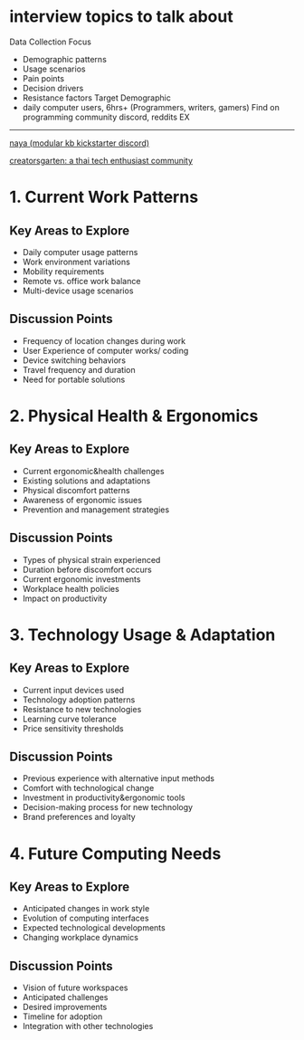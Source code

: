 # interview topics to talk about
   Data Collection Focus
   - Demographic patterns
   - Usage scenarios
   - Pain points
   - Decision drivers
   - Resistance factors
Target Demographic
- daily computer users, 6hrs+ (Programmers, writers, gamers)
Find on programming community discord, reddits
EX
---
[naya (modular kb kickstarter discord)](https://discord.com/invite/CjdcEjk942)

[creatorsgarten: a thai tech enthusiast community](https://grtn.org/dc)


# 1. Current Work Patterns
## Key Areas to Explore
- Daily computer usage patterns
- Work environment variations
- Mobility requirements
- Remote vs. office work balance
- Multi-device usage scenarios

## Discussion Points
- Frequency of location changes during work
- User Experience of computer works/ coding
- Device switching behaviors
- Travel frequency and duration
- Need for portable solutions

# 2. Physical Health & Ergonomics
## Key Areas to Explore
- Current ergonomic&health challenges
- Existing solutions and adaptations
- Physical discomfort patterns
- Awareness of ergonomic issues
- Prevention and management strategies

## Discussion Points
- Types of physical strain experienced
- Duration before discomfort occurs
- Current ergonomic investments
- Workplace health policies
- Impact on productivity

# 3. Technology Usage & Adaptation
## Key Areas to Explore
- Current input devices used
- Technology adoption patterns
- Resistance to new technologies
- Learning curve tolerance
- Price sensitivity thresholds

## Discussion Points
- Previous experience with alternative input methods
- Comfort with technological change
- Investment in productivity&ergonomic tools
- Decision-making process for new technology
- Brand preferences and loyalty

# 4. Future Computing Needs
## Key Areas to Explore
- Anticipated changes in work style
- Evolution of computing interfaces
- Expected technological developments
- Changing workplace dynamics

## Discussion Points
- Vision of future workspaces
- Anticipated challenges
- Desired improvements
- Timeline for adoption
- Integration with other technologies
